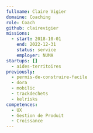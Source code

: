 ```yaml
---
fullname: Claire Vigier
domaine: Coaching
role: Coach
github: clairevigier
missions:
  - start: 2018-10-01
    end: 2022-12-31
    status: service
    employer: NUMA
startups: []
  - aides-territoires
previously:
  - permis-de-construire-facile
  - dora
  - mobilic
  - trackdechets
  - kelrisks
competences:
  - UX
  - Gestion de Produit
  - Croissance
---
```

